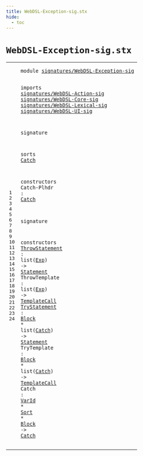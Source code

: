 ```yaml
---
title: WebDSL-Exception-sig.stx
hide:
  - toc
---
```


# `WebDSL-Exception-sig.stx`



[pdmosses/webdsl-statix/webdslstatix/src-gen/statix/signatures/WebDSL-Exception-sig.stx]: https://github.com/pdmosses/webdsl-statix/blob/master/webdslstatix/src-gen/statix/signatures/WebDSL-Exception-sig.stx "The source file on GitHub"

<div class="stx"><table class="highlighttable"><tbody><tr><td class="linenos"><div class="linenodiv"><pre><span></span>1
2
3
4
5
6
7
8
9
10
11
12
13
14
15
16
17
18
19
20
21
22
23
24
</pre></div></td>
<td class="code"><pre><code><span class="keyword">module</span> <a href="../webdsl-statix-sig.stx#signatures/WebDSL-Exception-sig_352_383" id="signatures/WebDSL-Exception-sig_7_38" title="Referenced at ../webdsl-statix-sig.stx line 13">signatures/WebDSL-Exception-sig</a>

<span class="keyword">imports</span>
  <a href="../WebDSL-Action-sig.stx#signatures/WebDSL-Action-sig_7_35" id="signatures/WebDSL-Action-sig_50_78" title="Defined at ../WebDSL-Action-sig.stx line 1">signatures/WebDSL-Action-sig</a>
  <a href="../WebDSL-Core-sig.stx#signatures/WebDSL-Core-sig_7_33" id="signatures/WebDSL-Core-sig_81_107" title="Defined at ../WebDSL-Core-sig.stx line 1">signatures/WebDSL-Core-sig</a>
  <a href="../WebDSL-Lexical-sig.stx#signatures/WebDSL-Lexical-sig_7_36" id="signatures/WebDSL-Lexical-sig_110_139" title="Defined at ../WebDSL-Lexical-sig.stx line 1">signatures/WebDSL-Lexical-sig</a>
  <a href="../WebDSL-UI-sig.stx#signatures/WebDSL-UI-sig_7_31" id="signatures/WebDSL-UI-sig_142_166" title="Defined at ../WebDSL-UI-sig.stx line 1">signatures/WebDSL-UI-sig</a>

<span class="keyword">signature</span>

  <span class="keyword">sorts</span>
    <a href="#Catch_231_236" id="Catch_191_196" title="Referenced at line 15, 22, 23, 24">Catch</a>

  <span class="keyword">constructors</span>
    <span id="Catch-Plhdr_217_228" title="Not referenced locally, nor via imports">Catch-Plhdr</span> : <a href="#Catch_191_196" id="Catch_231_236" title="Defined at line 12">Catch</a>

<span class="keyword">signature</span>

  <span class="keyword">constructors</span>
    <a href="../../../../trans/static-semantics/webdsl-actions.stx#ThrowStatement_755_769" id="ThrowStatement_268_282" title="Referenced at ../../../../trans/static-semantics/webdsl-actions.stx line 27">ThrowStatement</a> : <span class="keyword">list</span>(<a href="../WebDSL-Action-sig.stx#Exp_404_407" id="Exp_290_293" title="Defined at ../WebDSL-Action-sig.stx line 25">Exp</a>) -&gt; <a href="../WebDSL-Core-sig.stx#Statement_350_359" id="Statement_298_307" title="Defined at ../WebDSL-Core-sig.stx line 23">Statement</a>
    <span id="ThrowTemplate_312_325" title="Not referenced locally, nor via imports">ThrowTemplate</span> : <span class="keyword">list</span>(<a href="../WebDSL-Action-sig.stx#Exp_404_407" id="Exp_333_336" title="Defined at ../WebDSL-Action-sig.stx line 25">Exp</a>) -&gt; <a href="../WebDSL-UI-sig.stx#TemplateCall_303_315" id="TemplateCall_341_353" title="Defined at ../WebDSL-UI-sig.stx line 18">TemplateCall</a>
    <a href="../../../../trans/static-semantics/webdsl-actions.stx#TryStatement_861_873" id="TryStatement_358_370" title="Referenced at ../../../../trans/static-semantics/webdsl-actions.stx line 28">TryStatement</a> : <a href="../WebDSL-Action-sig.stx#Block_255_260" id="Block_373_378" title="Defined at ../WebDSL-Action-sig.stx line 15">Block</a> * <span class="keyword">list</span>(<a href="#Catch_191_196" id="Catch_386_391" title="Defined at line 12">Catch</a>) -&gt; <a href="../WebDSL-Core-sig.stx#Statement_350_359" id="Statement_396_405" title="Defined at ../WebDSL-Core-sig.stx line 23">Statement</a>
    <span id="TryTemplate_410_421" title="Not referenced locally, nor via imports">TryTemplate</span> : <a href="../WebDSL-Action-sig.stx#Block_255_260" id="Block_424_429" title="Defined at ../WebDSL-Action-sig.stx line 15">Block</a> * <span class="keyword">list</span>(<a href="#Catch_191_196" id="Catch_437_442" title="Defined at line 12">Catch</a>) -&gt; <a href="../WebDSL-UI-sig.stx#TemplateCall_303_315" id="TemplateCall_447_459" title="Defined at ../WebDSL-UI-sig.stx line 18">TemplateCall</a>
    <span id="Catch_464_469" title="Not referenced locally, nor via imports">Catch</span> : <a href="../WebDSL-Lexical-sig.stx#VarId_111_116" id="VarId_472_477" title="Defined at ../WebDSL-Lexical-sig.stx line 10">VarId</a> * <a href="../WebDSL-Core-sig.stx#Sort_280_284" id="Sort_480_484" title="Defined at ../WebDSL-Core-sig.stx line 17">Sort</a> * <a href="../WebDSL-Action-sig.stx#Block_255_260" id="Block_487_492" title="Defined at ../WebDSL-Action-sig.stx line 15">Block</a> -&gt; <a href="#Catch_191_196" id="Catch_496_501" title="Defined at line 12">Catch</a>
</code></pre></td></tr></tbody></table></div>
